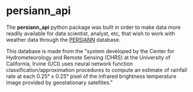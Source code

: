 # persiann_api

The __persiann_api__ python package was built in order to make data more readily available for data scientist, analyst, etc, that wish to work with weather data through the [PERSIANN](https://chrsdata.eng.uci.edu/) database.

This database is made from the "system developed by the Center for Hydrometeorology and Remote Sensing (CHRS) at the University of California, Irvine (UCI) uses neural network function classification/approximation procedures to compute an estimate of rainfall rate at each 0.25° x 0.25° pixel of the infrared brightness temperature image provided by geostationary satellites."

